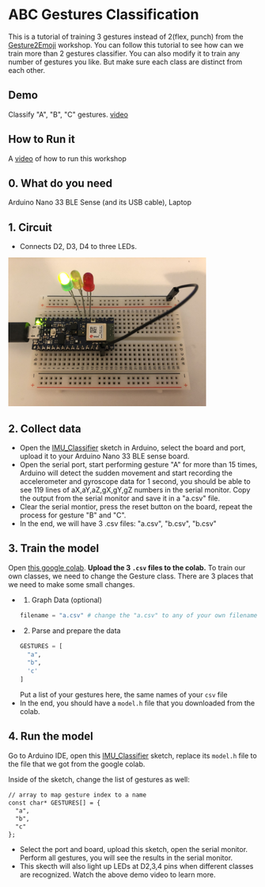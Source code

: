 # ABC Gestures Classification
This is a tutorial of training 3 gestures instead of 2(flex, punch) from the [Gesture2Emoji](../GestureToEmoji) workshop. You can follow this tutorial to see how can we train more than 2 gestures classifier. You can also modify it to train any number of gestures you like. But make sure each class are distinct from each other.

## Demo
Classify "A", "B", "C" gestures.
[video](https://youtu.be/7AfUF4RuiZ8)

## How to Run it
A [video](https://www.loom.com/share/ae50b56c41774eb6b98e9b8f728b3c90) of how to run this workshop

## 0. What do you need
Arduino Nano 33 BLE Sense (and its USB cable), Laptop

## 1. Circuit
- Connects D2, D3, D4 to three LEDs.
<img src="../../images/abcgesture_circuit.jpg" alt="abcgesture_circuit" width="400px">

## 2. Collect data
- Open the [IMU_Classifier](https://github.com/yining1023/Machine-Learning-for-Physical-Computing/tree/master/Examples/ABCGestures/ArduinoSketches/IMU_Capture) sketch in Arduino, select the board and port, upload it to your Arduino Nano 33 BLE sense board.
- Open the serial port, start performing gesture "A" for more than 15 times, Arduino will detect the sudden movement and start recording the accelerometer and gyroscope data for 1 second, you should be able to see 119 lines of aX,aY,aZ,gX,gY,gZ numbers in the serial monitor. Copy the output from the serial monitor and save it in a "a.csv" file.
- Clear the serial montior, press the reset button on the board, repeat the process for gesture "B" and "C".
- In the end, we will have 3 .csv files: "a.csv", "b.csv", "b.csv"

## 3. Train the model
Open [this google colab](https://colab.research.google.com/drive/1E2UFGJjddwEp3yKxMF9Fk02D2KACauyn).
**Upload the 3 `.csv` files to the colab.**
To train our own classes, we need to change the Gesture class.
There are 3 places that we need to make some small changes.
  - 1. Graph Data (optional)
    ```python
    filename = "a.csv" # change the "a.csv" to any of your own filename
    ```
  - 2. Parse and prepare the data
    ```python
    GESTURES = [
      "a",
      "b",
      'c'
    ]
    ```
    Put a list of your gestures here, the same names of your `csv` file
- In the end, you should have a `model.h` file that you downloaded from the colab.

## 4. Run the model
Go to Arduino IDE, open this [IMU_Classifier](https://github.com/yining1023/Machine-Learning-for-Physical-Computing/tree/master/Examples/ABCGestures/ArduinoSketches/IMU_Classifier) sketch, replace its `model.h` file to the file that we got from the google colab.

Inside of the sketch, change the list of gestures as well:
```
// array to map gesture index to a name
const char* GESTURES[] = {
  "a",
  "b",
  "c"
};
```
- Select the port and board, upload this sketch, open the serial monitor. Perform all gestures, you will see the results in the serial monitor.
- This skecth will also light up LEDs at D2,3,4 pins when different classes are recognized. Watch the above demo video to learn more.
